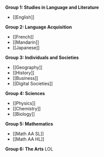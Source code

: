 
**Group 1: Studies in Language and Literature**
- [[English]]

**Group 2: Language Acquisition**
- [[French]]
- [[Mandarin]]
- [[Japanese]]

**Group 3: Individuals and Societies**
- [[Geography]]
- [[History]]
- [[Business]]
- [[Digital Societies]]

**Group 4: Sciences**
- [[Physics]]
- [[Chemistry]]
- [[Biology]]

**Group 5: Mathematics**
- [[Math AA SL]]
- [[Math AA HL]]

**Group 6: The Arts**
LOL